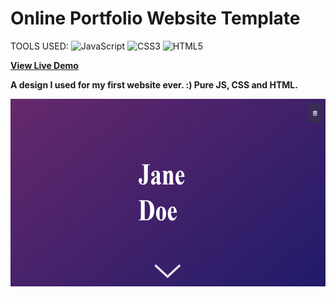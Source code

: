 # Online Portfolio Website Template

TOOLS USED: ![JavaScript](https://img.shields.io/badge/javascript-%23323330.svg?style=for-the-badge&logo=javascript&logoColor=%23F7DF1E)
![CSS3](https://img.shields.io/badge/css3-%231572B6.svg?style=for-the-badge&logo=css3&logoColor=white)
![HTML5](https://img.shields.io/badge/html5-%23E34F26.svg?style=for-the-badge&logo=html5&logoColor=white)

<b> <a href="https://lauratoro.art/demos/portfolio-template.html"> View Live Demo <a><b>
  
A design I used for my first website ever. :)
Pure JS, CSS and HTML.

  <img src="onload_layout.PNG" alt="preview_onload"  width="600" height="300">
